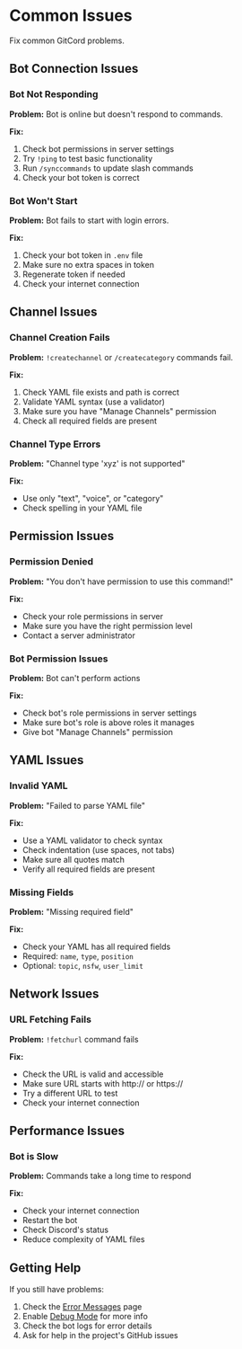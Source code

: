 # Common Issues

Fix common GitCord problems.

## Bot Connection Issues

### Bot Not Responding

**Problem:** Bot is online but doesn't respond to commands.

**Fix:**
1. Check bot permissions in server settings
2. Try `!ping` to test basic functionality
3. Run `/synccommands` to update slash commands
4. Check your bot token is correct

### Bot Won't Start

**Problem:** Bot fails to start with login errors.

**Fix:**
1. Check your bot token in `.env` file
2. Make sure no extra spaces in token
3. Regenerate token if needed
4. Check your internet connection

## Channel Issues

### Channel Creation Fails

**Problem:** `!createchannel` or `/createcategory` commands fail.

**Fix:**
1. Check YAML file exists and path is correct
2. Validate YAML syntax (use a validator)
3. Make sure you have "Manage Channels" permission
4. Check all required fields are present

### Channel Type Errors

**Problem:** "Channel type 'xyz' is not supported"

**Fix:**
- Use only "text", "voice", or "category"
- Check spelling in your YAML file

## Permission Issues

### Permission Denied

**Problem:** "You don't have permission to use this command!"

**Fix:**
- Check your role permissions in server
- Make sure you have the right permission level
- Contact a server administrator

### Bot Permission Issues

**Problem:** Bot can't perform actions

**Fix:**
- Check bot's role permissions in server settings
- Make sure bot's role is above roles it manages
- Give bot "Manage Channels" permission

## YAML Issues

### Invalid YAML

**Problem:** "Failed to parse YAML file"

**Fix:**
- Use a YAML validator to check syntax
- Check indentation (use spaces, not tabs)
- Make sure all quotes match
- Verify all required fields are present

### Missing Fields

**Problem:** "Missing required field"

**Fix:**
- Check your YAML has all required fields
- Required: `name`, `type`, `position`
- Optional: `topic`, `nsfw`, `user_limit`

## Network Issues

### URL Fetching Fails

**Problem:** `!fetchurl` command fails

**Fix:**
- Check the URL is valid and accessible
- Make sure URL starts with http:// or https://
- Try a different URL to test
- Check your internet connection

## Performance Issues

### Bot is Slow

**Problem:** Commands take a long time to respond

**Fix:**
- Check your internet connection
- Restart the bot
- Check Discord's status
- Reduce complexity of YAML files

## Getting Help

If you still have problems:

1. Check the [Error Messages](./error-messages.md) page
2. Enable [Debug Mode](./debug-mode.md) for more info
3. Check the bot logs for error details
4. Ask for help in the project's GitHub issues
